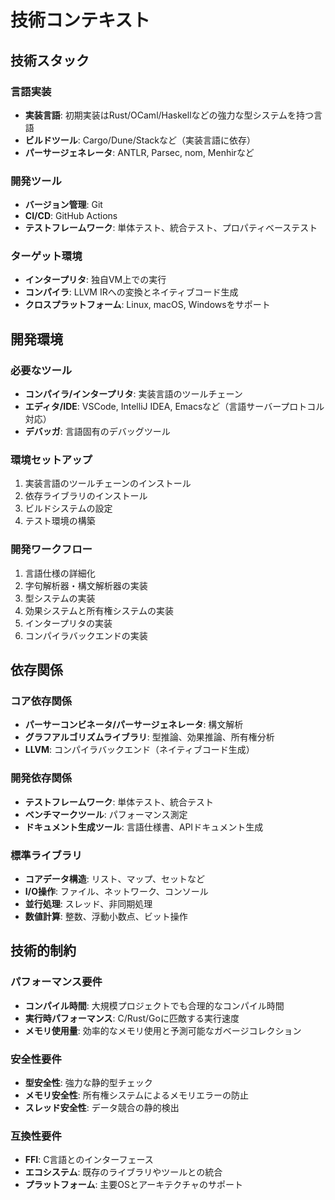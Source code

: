 # 技術コンテキスト

## 技術スタック

### 言語実装
- **実装言語**: 初期実装はRust/OCaml/Haskellなどの強力な型システムを持つ言語
- **ビルドツール**: Cargo/Dune/Stackなど（実装言語に依存）
- **パーサージェネレータ**: ANTLR, Parsec, nom, Menhirなど

### 開発ツール
- **バージョン管理**: Git
- **CI/CD**: GitHub Actions
- **テストフレームワーク**: 単体テスト、統合テスト、プロパティベーステスト

### ターゲット環境
- **インタープリタ**: 独自VM上での実行
- **コンパイラ**: LLVM IRへの変換とネイティブコード生成
- **クロスプラットフォーム**: Linux, macOS, Windowsをサポート

## 開発環境

### 必要なツール
- **コンパイラ/インタープリタ**: 実装言語のツールチェーン
- **エディタ/IDE**: VSCode, IntelliJ IDEA, Emacsなど（言語サーバープロトコル対応）
- **デバッガ**: 言語固有のデバッグツール

### 環境セットアップ
1. 実装言語のツールチェーンのインストール
2. 依存ライブラリのインストール
3. ビルドシステムの設定
4. テスト環境の構築

### 開発ワークフロー
1. 言語仕様の詳細化
2. 字句解析器・構文解析器の実装
3. 型システムの実装
4. 効果システムと所有権システムの実装
5. インタープリタの実装
6. コンパイラバックエンドの実装

## 依存関係

### コア依存関係
- **パーサーコンビネータ/パーサージェネレータ**: 構文解析
- **グラフアルゴリズムライブラリ**: 型推論、効果推論、所有権分析
- **LLVM**: コンパイラバックエンド（ネイティブコード生成）

### 開発依存関係
- **テストフレームワーク**: 単体テスト、統合テスト
- **ベンチマークツール**: パフォーマンス測定
- **ドキュメント生成ツール**: 言語仕様書、APIドキュメント生成

### 標準ライブラリ
- **コアデータ構造**: リスト、マップ、セットなど
- **I/O操作**: ファイル、ネットワーク、コンソール
- **並行処理**: スレッド、非同期処理
- **数値計算**: 整数、浮動小数点、ビット操作

## 技術的制約

### パフォーマンス要件
- **コンパイル時間**: 大規模プロジェクトでも合理的なコンパイル時間
- **実行時パフォーマンス**: C/Rust/Goに匹敵する実行速度
- **メモリ使用量**: 効率的なメモリ使用と予測可能なガベージコレクション

### 安全性要件
- **型安全性**: 強力な静的型チェック
- **メモリ安全性**: 所有権システムによるメモリエラーの防止
- **スレッド安全性**: データ競合の静的検出

### 互換性要件
- **FFI**: C言語とのインターフェース
- **エコシステム**: 既存のライブラリやツールとの統合
- **プラットフォーム**: 主要OSとアーキテクチャのサポート
